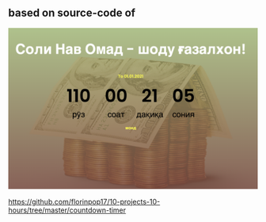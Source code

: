 ## based on source-code of 

![Timer](cdcounter.png)

https://github.com/florinpop17/10-projects-10-hours/tree/master/countdown-timer

